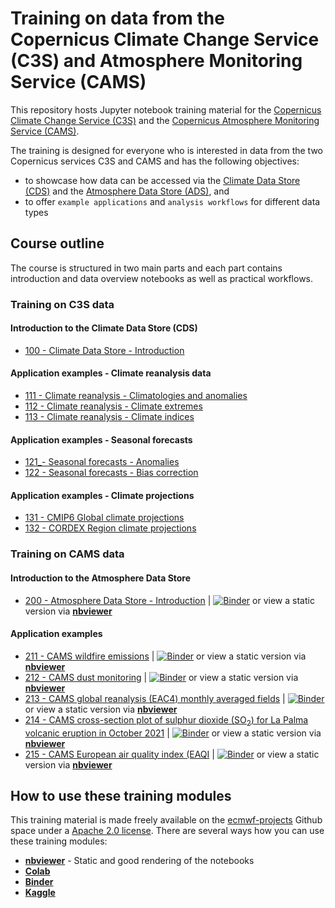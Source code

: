 # Training on data from the Copernicus Climate Change Service (C3S) and Atmosphere Monitoring Service (CAMS)

This repository hosts Jupyter notebook training material for the [Copernicus Climate Change Service (C3S)](https://climate.copernicus.eu/) and the [Copernicus Atmosphere Monitoring Service (CAMS)](https://atmosphere.copernicus.eu/). 

The training is designed for everyone who is interested in data from the two Copernicus services C3S and CAMS and has the following objectives:
* to showcase how data can be accessed via the [Climate Data Store (CDS)](https://cds.climate.copernicus.eu/cdsapp#!/home) and the [Atmosphere Data Store (ADS)](https://ads.atmosphere.copernicus.eu/#!/home), and
* to offer `example applications` and `analysis workflows` for different data types

## Course outline
The course is structured in two main parts and each part contains introduction and data overview notebooks as well as practical workflows.

### Training on C3S data

#### Introduction to the Climate Data Store (CDS)
* [100 - Climate Data Store - Introduction](./100_climate_data_store_intro.ipynb)

#### Application examples - Climate reanalysis data
* [111 - Climate reanalysis - Climatologies and anomalies](./111_c3s_climatologies_anomalies.ipynb)
* [112 - Climate reanalysis - Climate extremes](./112_c3s_climate_extremes.ipynb)
* [113 - Climate reanalysis - Climate indices](./113_c3s_climate_indices.ipynb)

#### Application examples - Seasonal forecasts
* [121_- Seasonal forecasts - Anomalies](./121_c3s_seasonal_forecasts_anomalies.ipynb)
* [122 - Seasonal forecasts - Bias correction](./122_c3s_seasonal_forecasts_bias_correction.ipynb)

#### Application examples - Climate projections
* [131 - CMIP6 Global climate projections](./131_c3s_cmip6_global_climate_projections.ipynb)
* [132 - CORDEX Region climate projections](./122_c3s_cordex_regional_climate_projections.ipynb)


### Training on CAMS data

#### Introduction to the Atmosphere Data Store
* [200 - Atmosphere Data Store - Introduction](./200_atmosphere_data_store_intro.ipynb) | [![Binder](https://mybinder.org/badge_logo.svg)](https://hub-binder.mybinder.ovh/user/ecmwf-projects--rnicus-training-ulg9z83u/lab/tree/200_atmosphere_data_store_intro.ipynb) or view a static version via [**nbviewer**](https://nbviewer.org/github/ecmwf-projects/copernicus-training/blob/master/200_atmosphere_data_store_intro.ipynb)

#### Application examples
* [211 - CAMS wildfire emissions](./211_cams_fire_monitoring.ipynb) | [![Binder](https://mybinder.org/badge_logo.svg)](https://hub-binder.mybinder.ovh/user/ecmwf-projects--rnicus-training-ulg9z83u/lab/tree/211_cams_fire_monitoring.ipynb) or view a static version via [**nbviewer**](https://nbviewer.org/github/ecmwf-projects/copernicus-training/blob/master/211_cams_fire_monitoring.ipynb)
* [212 - CAMS dust monitoring](./212_cams_dust_monitoring.ipynb) | [![Binder](https://mybinder.org/badge_logo.svg)](https://hub-binder.mybinder.ovh/user/ecmwf-projects--rnicus-training-ulg9z83u/lab/tree/212_cams_dust_monitoring.ipynb) or view a static version via [**nbviewer**](https://nbviewer.org/github/ecmwf-projects/copernicus-training/blob/master/212_cams_dust_monitoring.ipynb)
* [213 - CAMS global reanalysis (EAC4) monthly averaged fields](./213_cams_global_reanalysis.ipynb) | [![Binder](https://mybinder.org/badge_logo.svg)](https://hub-binder.mybinder.ovh/user/ecmwf-projects--rnicus-training-ulg9z83u/lab/tree/213_cams_global_reanalysis.ipynb) or view a static version via [**nbviewer**](https://nbviewer.org/github/ecmwf-projects/copernicus-training/blob/master/213_cams_global_reanalysis.ipynb)
* [214 - CAMS cross-section plot of sulphur dioxide (SO<sub>2</sub>) for La Palma volcanic eruption in October 2021](./214_cams_vertical_cross_section_volcanic_eruption.ipynb) | [![Binder](https://mybinder.org/badge_logo.svg)](https://hub-binder.mybinder.ovh/user/ecmwf-projects--rnicus-training-ulg9z83u/lab/tree/214_cams_vertical_cross_section_volcanic_eruption.ipynb) or view a static version via [**nbviewer**](https://nbviewer.org/github/ecmwf-projects/copernicus-training/blob/master/214_cams_vertical_cross_section_volcanic_eruption.ipynb)
* [215 - CAMS European air quality index (EAQI](./215_cams_european_air_quality_index.ipynb) | [![Binder](https://mybinder.org/badge_logo.svg)](https://hub-binder.mybinder.ovh/user/ecmwf-projects--rnicus-training-ulg9z83u/lab/tree/215_cams_european_air_quality_index.ipynb) or view a static version via [**nbviewer**](https://nbviewer.org/github/ecmwf-projects/copernicus-training/blob/master/215_european_air_quality_index.ipynb)


## How to use these training modules
This training material is made freely available on the [ecmwf-projects](https://github.com/ecmwf-projects) Github space under a [Apache 2.0 license](./LICENSE). There are several ways how you can use these training modules:
* [**nbviewer**](https://nbviewer.org/github/ecmwf-projects/copernicus-training/blob/master/000_index.ipynb) - Static and good rendering of the notebooks
* [**Colab**](https://colab.research.google.com/github/ecmwf-projects/copernicus-training/blob/master/000_index.ipynb)
* [**Binder**](https://hub-binder.mybinder.ovh/user/ecmwf-projects--rnicus-training-ulg9z83u/lab/tree/000_index.ipynb)
* [**Kaggle**](https://kaggle.com/kernels/welcome?src=https://github.com/ecmwf-projects/copernicus-training/blob/master/000_index.ipynb)
